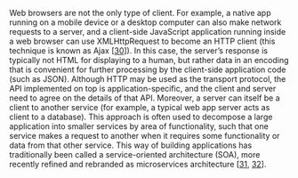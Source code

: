 
Web browsers are not the only type of client. For example, a native app running on a mobile device
or a desktop computer can also make network requests to a server, and a client-side JavaScript
application running inside a web browser can use XMLHttpRequest to become an HTTP client (this
technique is known as Ajax [[30](ch04.html#Garrett2005wi)]).
In this case, the server’s response is typically not HTML for displaying to a human, but rather data
in an encoding that is convenient for further processing by the client-side application code (such
as JSON). Although HTTP may be used as the transport protocol, the API implemented on top is
application-specific, and the client and server need to agree on the details of that API. 
Moreover, a server can itself be a client to another service (for example, a typical web app server
acts as client to a database). This approach is often used to decompose a large application into
smaller services by area of functionality, such that one service makes a request to another when it
requires some functionality or data from that other service. This way of building applications has
traditionally been called a service-oriented architecture (SOA), more recently refined and
rebranded as microservices architecture
[[31](ch04.html#Newman2015wq),
[32](ch04.html#Richardson2014wv)].